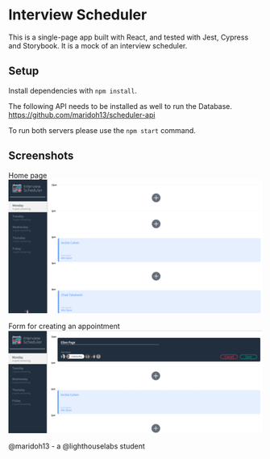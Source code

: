 # Interview Scheduler

This is a single-page app built with React, and tested with Jest, Cypress and Storybook. 
It is a mock of an interview scheduler.

## Setup

Install dependencies with `npm install`.

The following API needs to be installed as well to run the Database.
https://github.com/maridoh13/scheduler-api

To run both servers please use the `npm start` command.


## Screenshots
Home page
!["Home page"](https://github.com/maridoh13/scheduler/blob/master/public/images/homepage.png)

Form for creating an appointment
!["Creating an appointment"](https://github.com/maridoh13/scheduler/blob/master/public/images/createappt.png)

@maridoh13 - a @lighthouselabs student